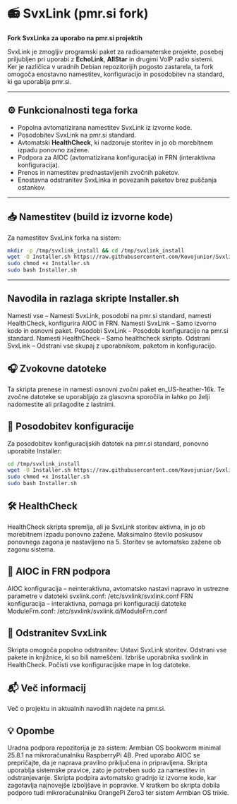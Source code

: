 # 📻 SvxLink (pmr.si fork)

**Fork SvxLinka za uporabo na pmr.si projektih**

SvxLink je zmogljiv programski paket za radioamaterske projekte, posebej priljubljen pri uporabi z **EchoLink**, **AllStar** in drugimi VoIP radio sistemi.  
Ker je različica v uradnih Debian repozitorijih pogosto zastarela, ta fork omogoča enostavno namestitev, konfiguracijo in posodobitev na standard, ki ga uporablja pmr.si.

---

## ⚙️ Funkcionalnosti tega forka

- Popolna avtomatizirana namestitev SvxLink iz izvorne kode.  
- Posodobitev SvxLink na pmr.si standard.  
- Avtomatski **HealthCheck**, ki nadzoruje storitev in jo ob morebitnem izpadu ponovno zažene.  
- Podpora za AIOC (avtomatizirana konfiguracija) in FRN (interaktivna konfiguracija).  
- Prenos in namestitev prednastavljenih zvočnih paketov.  
- Enostavna odstranitev SvxLinka in povezanih paketov brez puščanja ostankov.

---

## 📥 Namestitev (build iz izvorne kode)

Za namestitev SvxLink forka na sistem:

```bash
mkdir -p /tmp/svxlink_install && cd /tmp/svxlink_install
wget -O Installer.sh https://raw.githubusercontent.com/Kovojunior/Svxlink/main/installer/Installer.sh
sudo chmod +x Installer.sh
sudo bash Installer.sh
```

---

## Navodila in razlaga skripte Installer.sh
Namesti vse – Namesti SvxLink, posodobi na pmr.si standard, namesti HealthCheck, konfigurira AIOC in FRN.
Namesti SvxLink – Samo izvorno kodo in osnovni paket.
Posodobi SvxLink – Posodobi konfiguracijo na pmr.si standard.
Namesti HealthCheck – Samo healthcheck skripto.
Odstrani SvxLink – Odstrani vse skupaj z uporabnikom, paketom in konfiguracijo.

## 🎧 Zvokovne datoteke
Ta skripta prenese in namesti osnovni zvočni paket en_US-heather-16k.
Te zvočne datoteke se uporabljajo za glasovna sporočila in lahko po želji nadomestite ali prilagodite z lastnimi.

## 🔄 Posodobitev konfiguracije
Za posodobitev konfiguracijskih datotek na pmr.si standard, ponovno uporabite Installer:
```bash
cd /tmp/svxlink_install
wget -O Installer.sh https://raw.githubusercontent.com/Kovojunior/Svxlink/main/installer/Installer.sh
sudo chmod +x Installer.sh
sudo bash Installer.sh
```

## 🛠 HealthCheck
HealthCheck skripta spremlja, ali je SvxLink storitev aktivna, in jo ob morebitnem izpadu ponovno zažene.
Maksimalno število poskusov ponovnega zagona je nastavljeno na 5.
Storitev se avtomatsko zažene ob zagonu sistema.

## 🔧 AIOC in FRN podpora
AIOC konfiguracija – neinteraktivna, avtomatsko nastavi napravo in ustrezne parametre v datoteki svxlink.conf: /etc/svxlink/svxlink.conf
FRN konfiguracija – interaktivna, pomaga pri konfiguraciji datoteke ModuleFrn.conf: /etc/svxlink/svxlink.d/ModuleFrn.conf


## 🧹 Odstranitev SvxLink
Skripta omogoča popolno odstranitev:
Ustavi SvxLink storitev.
Odstrani vse pakete in knjižnice, ki so bili nameščeni.
Izbriše uporabnika svxlink in HealthCheck.
Počisti vse konfiguracijske mape in log datoteke.

## 📬 Več informacij
Več o projektu in aktualnih navodilih najdete na pmr.si.

## 💡 Opombe
Uradna podpora repozitorija je za sistem: Armbian OS bookworm minimal 25.8.1 na mikroračunalniku RaspberryPi 4B.
Pred uporabo AIOC se prepričajte, da je naprava pravilno priključena in pripravljena.
Skripta uporablja sistemske pravice, zato je potreben sudo za namestitev in odstranjevanje.
Skripta podpira avtomatsko gradnjo iz izvorne kode, kar zagotavlja najnovejše izboljšave in popravke.
V kratkem bo skripta dobila podporo tudi mikroračunalniku OrangePi Zero3 ter sistem Armbian OS trixie.
